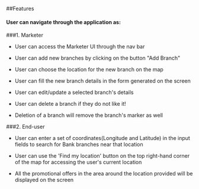 ##Features

#### User can navigate through the application as:

###1. Marketer

- User can access the Marketer UI through the nav bar

- User can add new branches by clicking on the button "Add Branch"

- User can choose the location for the new branch on the map

- User can fill the new branch details in the form generated on the screen

- User can edit/update a selected branch's details

- User can delete a branch if they do not like it!

- Deletion of a branch will remove the branch's marker as well



###2. End-user

- User can enter a set of coordinates(Longitude and Latitude) in the input fields to search for Bank branches near that location

- User can use the 'Find my location' button on the top right-hand corner of the map for accessing the user's current location

- All the promotional offers in the area around the location provided will be displayed on the screen

